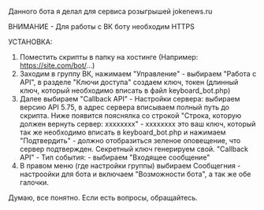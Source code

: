 
Данного бота я делал для сервиса розыгрышей jokenews.ru

ВНИМАНИЕ - Для работы с ВК боту необходим HTTPS

УСТАНОВКА:

1) Поместить скрипты в папку на хостинге (Например: https://site.com/bot/...)
2) Заходим в группу ВК, нажимаем "Управление" - выбираем "Работа с API", в разделе "Ключи доступа" создаем ключ, 
   токен (длинный ключ, который необходимо вписать в файл keyboard_bot.php)
3) Далее выбираем "Callback API" - Настройки сервера: выбираем версию API 5.75, в адрес сервера вписываем полный путь до скрипта. 
   Ниже появится пояснялка со строкой "Строка, которую должен вернуть сервер: xxxxxxxx" - xxxxxxxx это ваш ключ, 
   который так же необходимо вписать в keyboard_bot.php и нажимаем "Подтвердить" - должно отобразиться зеленое оповещение, что сервер подтвержден.
   Секретный ключ генерируем свой. 
   "Callback API" - Тип события: - выбираем "Входящее сообщение"
4) В правом меню (где настройки группы) выбираем Сообщегния - настроойки для бота и включаем "Возможности бота", а так же обе галочки.

Думаю, все понятно. Если есть вопросы, обращайтесь.

   
